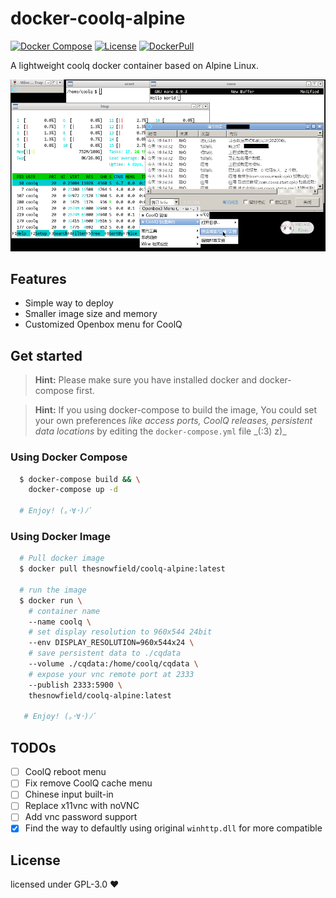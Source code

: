 # docker-coolq-alpine

[![Docker Compose](https://img.shields.io/github/workflow/status/thesnowfield/docker-coolq-alpine/Docker%20Compose)](#)
[![License](https://img.shields.io/github/license/thesnowfield/docker-coolq-alpine?color=blue)](https://github.com/TheSnowfield/docker-coolq-alpine/blob/master/LICENSE)
[![DockerPull](https://img.shields.io/docker/pulls/thesnowfield/coolq-alpine)](https://hub.docker.com/repository/docker/thesnowfield/coolq-alpine/general)

A lightweight coolq docker container based on Alpine Linux.

![Desktop](./images/desktop.png)

## Features
 - Simple way to deploy
 - Smaller image size and memory
 - Customized Openbox menu for CoolQ

## Get started
> **Hint:** Please make sure you have installed docker and docker-compose first.

> **Hint:** If you using docker-compose to build the image, You could set your own preferences _like access ports, CoolQ releases, persistent data locations_ by editing the `docker-compose.yml` file \_(:3) z)\_

### Using Docker Compose

```bash
  $ docker-compose build && \
    docker-compose up -d

  # Enjoy! (｡･∀･)ﾉﾞ
```

### Using Docker Image
```bash
  # Pull docker image
  $ docker pull thesnowfield/coolq-alpine:latest

  # run the image
  $ docker run \
    # container name
    --name coolq \
    # set display resolution to 960x544 24bit
    --env DISPLAY_RESOLUTION=960x544x24 \
    # save persistent data to ./cqdata
    --volume ./cqdata:/home/coolq/cqdata \
    # expose your vnc remote port at 2333
    --publish 2333:5900 \
    thesnowfield/coolq-alpine:latest

   # Enjoy! (｡･∀･)ﾉﾞ
```

## TODOs
- [ ] CoolQ reboot menu
- [ ] Fix remove CoolQ cache menu
- [ ] Chinese input built-in
- [ ] Replace x11vnc with noVNC
- [ ] Add vnc password support
- [x] Find the way to defaultly using original `winhttp.dll` for more compatible

## License
licensed under GPL-3.0 ❤
